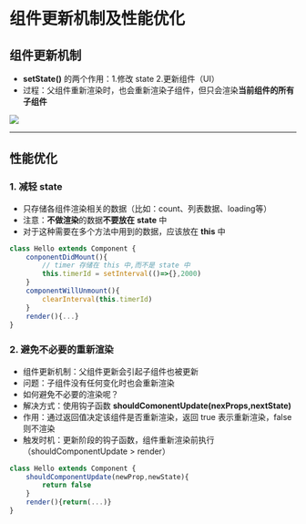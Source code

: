 # 组件更新机制及性能优化

## 组件更新机制

- **setState()** 的两个作用：1.修改 state 2.更新组件（UI）
- 过程：父组件重新渲染时，也会重新渲染子组件，但只会渲染**当前组件的所有子组件**

![](https://img04.sogoucdn.com/app/a/100520146/33F9D1A5EB9E5354C207FB935F6F6055)

---

## 性能优化

### 1. 减轻 state

- 只存储各组件渲染相关的数据（比如：count、列表数据、loading等）
- 注意：**不做渲染**的数据**不要放在** **state** 中
- 对于这种需要在多个方法中用到的数据，应该放在 **this** 中

```javascript
class Hello extends Component {
    conponentDidMount(){
        // timer 存储在 this 中,而不是 state 中
        this.timerId = setInterval(()=>{},2000)
    }
    componentWillUnmount(){
        clearInterval(this.timerId)
    }
    render(){...}
}
```

### 2. 避免不必要的重新渲染

- 组件更新机制：父组件更新会引起子组件也被更新
- 问题：子组件没有任何变化时也会重新渲染
- 如何避免不必要的渲染呢？
- 解决方式：使用钩子函数 **shouldComonentUpdate(nexProps,nextState)**
- 作用：通过返回值决定该组件是否重新渲染，返回 true 表示重新渲染，false则不渲染
- 触发时机：更新阶段的钩子函数，组件重新渲染前执行（shouldComponentUpdate > render）

```javascript
class Hello extends Component {
    shouldComponentUpdate(newProp,newState){
        return false
    }
    render(){return(...)}
}
```



